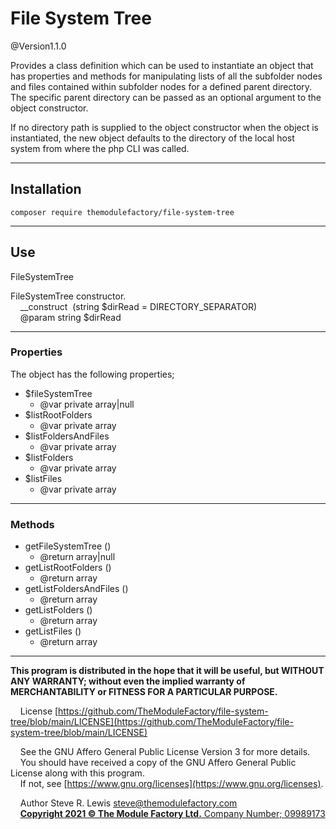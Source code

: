 # File System Tree

@Version1.1.0

Provides a class definition which can be used to instantiate an object that has properties and methods for manipulating lists of all the subfolder nodes and files contained within subfolder nodes for a defined parent directory.  The specific parent directory can be passed as an optional argument to the object constructor.

If no directory path is supplied to the object constructor when the object is instantiated, the new object defaults to the directory of the local host system from where the php CLI was called.

***

## Installation

```composer require themodulefactory/file-system-tree```

***

## Use
FileSystemTree

FileSystemTree constructor.<br>
&nbsp;&nbsp;&nbsp;&nbsp;__construct&nbsp;&nbsp;(string $dirRead = DIRECTORY_SEPARATOR)<br>
&nbsp;&nbsp;&nbsp;&nbsp;@param string $dirRead

***

### Properties
The object has the following properties;
* \$fileSystemTree
    * \@var private array|null
* \$listRootFolders
    * \@var private array
* \$listFoldersAndFiles
    * \@var private array
* \$listFolders
    * \@var private array
* \$listFiles
    * \@var private array

***

### Methods
* getFileSystemTree ()
    * \@return array|null
* getListRootFolders ()
    * \@return array
* getListFoldersAndFiles ()
    * \@return array
* getListFolders ()
    * \@return array
* getListFiles ()
    * \@return array

***

**This program is distributed in the hope that it will be useful, but WITHOUT ANY WARRANTY; without even the implied warranty of MERCHANTABILITY or FITNESS FOR A PARTICULAR PURPOSE.**

&nbsp;&nbsp;&nbsp;&nbsp;License [https://github.com/TheModuleFactory/file-system-tree/blob/main/LICENSE](https://github.com/TheModuleFactory/file-system-tree/blob/main/LICENSE)

&nbsp;&nbsp;&nbsp;&nbsp;See the GNU Affero General Public License Version 3 for more details.<br>
&nbsp;&nbsp;&nbsp;&nbsp;You should have received a copy of the GNU Affero General Public License along with this program.<br>
&nbsp;&nbsp;&nbsp;&nbsp;If not, see [https://www.gnu.org/licenses](https://www.gnu.org/licenses).

&nbsp;&nbsp;&nbsp;&nbsp;Author Steve R. Lewis <steve@themodulefactory.com><br>
&nbsp;&nbsp;&nbsp;&nbsp;[**Copyright 2021 &copy; The Module Factory Ltd.** Company Number; 09989173](https://www.themodulefactory.com)